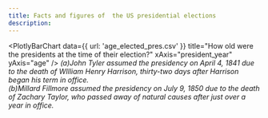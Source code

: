 ```yaml
---
title: Facts and figures of  the US presidential elections
description: 
---
```


<PlotlyBarChart
  data={{
    url: 'age_elected_pres.csv'
  }}
  title="How old were the presidents at the time of their election?"
  xAxis="president_year"
  yAxis="age"
/>
*(a)John Tyler assumed the presidency on April 4, 1841 due to the death of WIlliam Henry Harrison, thirty-two days after Harrison began his term in office.<br />(b)Millard Fillmore assumed the presidency on July 9, 1850 due to the death of Zachary Taylor, who passed away of natural causes after just over a year in office.<br />*
